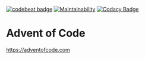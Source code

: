 [![codebeat badge](https://codebeat.co/badges/182b87d6-6711-4a10-84be-4911622e9da0)](https://codebeat.co/projects/github-com-lukaselmer-adventofcode-master) [![Maintainability](https://api.codeclimate.com/v1/badges/02cfa33b46df406925d6/maintainability)](https://codeclimate.com/github/lukaselmer/adventofcode/maintainability) [![Codacy Badge](https://api.codacy.com/project/badge/Grade/213fc9a900404738b584be3e8d605b47)](https://www.codacy.com/app/lukaselmer/adventofcode?utm_source=github.com&amp;utm_medium=referral&amp;utm_content=lukaselmer/adventofcode&amp;utm_campaign=Badge_Grade)

# Advent of Code

<https://adventofcode.com>

